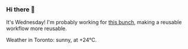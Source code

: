### Hi there :wave:

It's Wednesday! I'm probably working for [this bunch](https://github.com/kohofinancial), making a reusable workflow more reusable.

Weather in Toronto: sunny, at +24°C.

